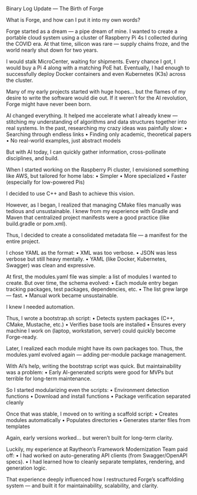 Binary Log Update — The Birth of Forge

What is Forge, and how can I put it into my own words?

Forge started as a dream — a pipe dream of mine.
I wanted to create a portable cloud system using a cluster of Raspberry Pi 4s I collected during the COVID era.
At that time, silicon was rare — supply chains froze, and the world nearly shut down for two years.

I would stalk MicroCenter, waiting for shipments.
Every chance I got, I would buy a Pi 4 along with a matching PoE hat.
Eventually, I had enough to successfully deploy Docker containers and even Kubernetes (K3s) across the cluster.

Many of my early projects started with huge hopes… but the flames of my desire to write the software would die out.
If it weren’t for the AI revolution, Forge might have never been born.

AI changed everything.
It helped me accelerate what I already knew — stitching my understanding of algorithms and data structures together into real systems.
In the past, researching my crazy ideas was painfully slow:
•	Searching through endless links
•	Finding only academic, theoretical papers
•	No real-world examples, just abstract models

But with AI today, I can quickly gather information, cross-pollinate disciplines, and build.

When I started working on the Raspberry Pi cluster, I envisioned something like AWS, but tailored for home labs:
•	Simpler
•	More specialized
•	Faster (especially for low-powered Pis)

I decided to use C++ and Bash to achieve this vision.

However, as I began, I realized that managing CMake files manually was tedious and unsustainable.
I knew from my experience with Gradle and Maven that centralized project manifests were a good practice (like build.gradle or pom.xml).

Thus, I decided to create a consolidated metadata file — a manifest for the entire project.

I chose YAML as the format:
•	XML was too verbose.
•	JSON was less verbose but still heavy mentally.
•	YAML (like Docker, Kubernetes, Swagger) was clean and expressive.

At first, the modules.yaml file was simple: a list of modules I wanted to create.
But over time, the schema evolved:
•	Each module entry began tracking packages, test packages, dependencies, etc.
•	The list grew large — fast.
•	Manual work became unsustainable.

I knew I needed automation.

Thus, I wrote a bootstrap.sh script:
•	Detects system packages (C++, CMake, Mustache, etc.)
•	Verifies base tools are installed
•	Ensures every machine I work on (laptop, workstation, server) could quickly become Forge-ready.

Later, I realized each module might have its own packages too.
Thus, the modules.yaml evolved again — adding per-module package management.

With AI’s help, writing the bootstrap script was quick.
But maintainability was a problem:
•	Early AI-generated scripts were good for MVPs but terrible for long-term maintenance.

So I started modularizing even the scripts:
•	Environment detection functions
•	Download and install functions
•	Package verification separated cleanly

Once that was stable, I moved on to writing a scaffold script:
•	Creates modules automatically
•	Populates directories
•	Generates starter files from templates

Again, early versions worked… but weren’t built for long-term clarity.

Luckily, my experience at Raytheon’s Framework Modernization Team paid off:
•	I had worked on auto-generating API clients (from Swagger/OpenAPI specs).
•	I had learned how to cleanly separate templates, rendering, and generation logic.

That experience deeply influenced how I restructured Forge’s scaffolding system — and built it for maintainability, scalability, and clarity.
